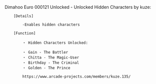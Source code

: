 Dimahoo Euro 000121 Unlocked - Unlocked Hidden Characters by kuze:

        [Details]

            -Enables hidden characters

        [Function]

            ・ Hidden Characters Unlocked:

            ・ Gain - The Battler
            ・ Chitta - The Magic-User
            ・ Birthday - The Criminal
            ・ Golden - The Prince

            https://www.arcade-projects.com/members/kuze.135/
